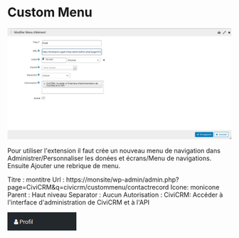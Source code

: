 # Custom Menu
![Screenshot](/images/Capture.png)

Pour utiliser l'extension il faut crée un nouveau menu de navigation dans Administrer/Personnaliser les donées et écrans/Menu de navigations.
Ensuite Ajouter une rebrique de menu.


Titre : montitre
Url : https://monsite/wp-admin/admin.php?page=CiviCRM&q=civicrm/custommenu/contactrecord
Icone: monicone
Parent : Haut niveau
Separator : Aucun
Autorisation : CiviCRM: Accéder à l'interface d'administration de CiviCRM et à l'API

![Screenshot](/images/Capture2.png)
